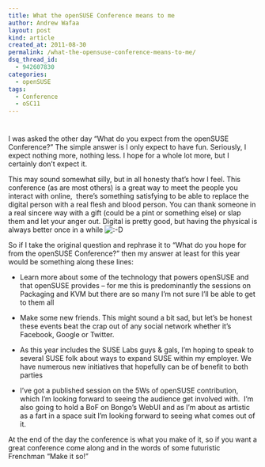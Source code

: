 ```yaml
---
title: What the openSUSE Conference means to me
author: Andrew Wafaa
layout: post
kind: article
created_at: 2011-08-30
permalink: /what-the-opensuse-conference-means-to-me/
dsq_thread_id:
  - 942607830
categories:
  - openSUSE
tags:
  - Conference
  - oSC11
---
```

# 

I was asked the other day “What do you expect from the openSUSE Conference?” The simple answer is I only expect to have fun. Seriously, I expect nothing more, nothing less. I hope for a whole lot more, but I certainly don’t expect it.

This may sound somewhat silly, but in all honesty that’s how I feel. This conference (as are most others) is a great way to meet the people you interact with online,  there’s something satisfying to be able to replace the digital person with a real flesh and blood person. You can thank someone in a real sincere way with a gift (could be a pint or something else) or slap them and let your anger out. Digital is pretty good, but having the physical is always better once in a while ![:-D][1] 

 [1]: http://andrew.wafaa.eu/blog/wp-includes/images/smilies/icon_biggrin.gif

So if I take the original question and rephrase it to “What do you hope for from the openSUSE Conference?” then my answer at least for this year would be something along these lines:

* Learn more about some of the technology that powers openSUSE and that openSUSE provides – for me this is predominantly the sessions on Packaging and KVM but there are so many I’m not sure I’ll be able to get to them all

* Make some new friends. This might sound a bit sad, but let’s be honest these events beat the crap out of any social network whether it’s Facebook, Google or Twitter.

* As this year includes the SUSE Labs guys & gals, I’m hoping to speak to several SUSE folk about ways to expand SUSE within my employer. We have numerous new initiatives that hopefully can be of benefit to both parties

* I’ve got a published session on the 5Ws of openSUSE contribution, which I’m looking forward to seeing the audience get involved with.  I’m also going to hold a BoF on Bongo’s WebUI and as I’m about as artistic as a fart in a space suit I’m looking forward to seeing what comes out of it.

At the end of the day the conference is what you make of it, so if you want a great conference come along and in the words of some futuristic Frenchman “Make it so!”
